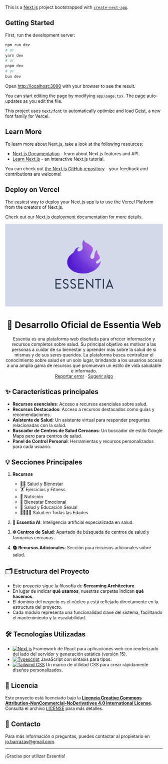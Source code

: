 This is a [Next.js](https://nextjs.org) project bootstrapped with [`create-next-app`](https://nextjs.org/docs/app/api-reference/cli/create-next-app).

## Getting Started

First, run the development server:

```bash
npm run dev
# or
yarn dev
# or
pnpm dev
# or
bun dev
```

Open [http://localhost:3000](http://localhost:3000) with your browser to see the result.

You can start editing the page by modifying `app/page.tsx`. The page auto-updates as you edit the file.

This project uses [`next/font`](https://nextjs.org/docs/app/building-your-application/optimizing/fonts) to automatically optimize and load [Geist](https://vercel.com/font), a new font family for Vercel.

## Learn More

To learn more about Next.js, take a look at the following resources:

- [Next.js Documentation](https://nextjs.org/docs) - learn about Next.js features and API.
- [Learn Next.js](https://nextjs.org/learn) - an interactive Next.js tutorial.

You can check out [the Next.js GitHub repository](https://github.com/vercel/next.js) - your feedback and contributions are welcome!

## Deploy on Vercel

The easiest way to deploy your Next.js app is to use the [Vercel Platform](https://vercel.com/new?utm_medium=default-template&filter=next.js&utm_source=create-next-app&utm_campaign=create-next-app-readme) from the creators of Next.js.

Check out our [Next.js deployment documentation](https://nextjs.org/docs/app/building-your-application/deploying) for more details.

<div align="center">

<a href="https://github.com/Ktumsh/essentia">
  <img src="./public/essentia-1200x630.png" alt="Logo" />
</a>

# 🌟 Desarrollo Oficial de Essentia Web

Essentia es una plataforma web diseñada para ofrecer información y recursos completos sobre salud. Su principal objetivo es motivar a las personas a cuidar de su bienestar y aprender más sobre la salud de si mismas y de sus seres queridos. La plataforma busca centralizar el conocimiento sobre salud en un solo lugar, brindando a los usuarios acceso a una amplia gama de recursos que promuevan un estilo de vida saludable e informado.\
[Reportar error](https://github.com/Ktumsh/essentia-web-oficial/issues) · [Sugerir algo](https://github.com/Ktumsh/essentia-web-oficial/issues)

</div>

## ✨ Características principales

- **Recursos esenciales**: Acceso a recursos esenciales sobre salud.
- **Recursos Destacados**: Acceso a recursos destacados como guías y recomendaciones.
- **Asistente de Salud**: Un asistente virtual para responder preguntas relacionadas con la salud.
- **Buscador de Centros de Salud Cercanos**: Un buscador de estilo Google Maps pero para centros de salud.
- **Panel de Control Personal**: Herramientas y recursos personalizados para cada usuario.

## 💡 Secciones Principales

1. **Recursos**

   - 🧘‍♀️ Salud y Bienestar
   - 🏋️ Ejercicios y Fitness
   - 🍎 Nutrición
   - 🧠 Bienestar Emocional
   - 👫 Salud y Educación Sexual
   - 👨‍👩‍👧‍👦 Salud en Todas las Edades

2. **🤖 Essentia AI**: Inteligencia artificial especializada en salud.

3. **🌐 Centros de Salud**: Apartado de búsqueda de centros de salud y farmacias cercanas.

4. **📚 Recursos Adicionales**: Sección para recursos adicionales sobre salud.

## 🗂️ Estructura del Proyecto

- Este proyecto sigue la filosofía de **Screaming Architecture**.
- En lugar de indicar **qué usamos**, nuestras carpetas indican **qué hacemos**.
- El dominio del negocio es el núcleo y está reflejado directamente en la estructura del proyecto.
- Cada módulo representa una funcionalidad clave del sistema, facilitando el mantenimiento y la escalabilidad.

## 🛠️ Tecnologías Utilizadas

- [![Next.js][nextjs-badge]][nextjs-url] Framework de React para aplicaciones web con renderizado del lado del servidor y generación estática (versión 15).
- [![Typescript][typescript-badge]][typescript-url] JavaScript con sintaxis para tipos.
- [![Tailwind CSS][tailwind-badge]][tailwind-url] Un marco de utilidad CSS para crear rápidamente diseños personalizados.

## 📄 Licencia

Este proyecto está licenciado bajo la **[Licencia Creative Commons Attribution-NonCommercial-NoDerivatives 4.0 International License](http://creativecommons.org/licenses/by-nc-nd/4.0/)**. Consulta el archivo [LICENSE](LICENSE.md) para más detalles.

## 📧 Contacto

Para más información o preguntas, puedes contactar al propietario en [jo.barrazav@gmail.com](mailto:jo.barrazav@gmail.com).

---

¡Gracias por utilizar Essentia!

[nextjs-url]: https://nextjs.org/
[typescript-url]: https://www.typescriptlang.org/
[tailwind-url]: https://tailwindcss.com/
[nextjs-badge]: https://img.shields.io/badge/Next.js-000000?style=for-the-badge&logo=nextdotjs&logoColor=white
[typescript-badge]: https://img.shields.io/badge/Typescript-007ACC?style=for-the-badge&logo=typescript&logoColor=white&color=blue
[tailwind-badge]: https://img.shields.io/badge/Tailwind-ffffff?style=for-the-badge&logo=tailwindcss&logoColor=38bdf8
